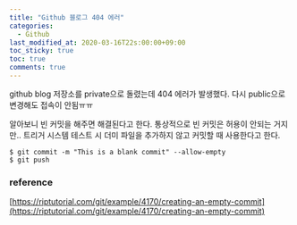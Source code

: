 ```yaml
---
title: "Github 블로그 404 에러"
categories:
  - Github
last_modified_at: 2020-03-16T22s:00:00+09:00
toc_sticky: true
toc: true
comments: true
---
```

github blog 저장소를 private으로 돌렸는데 404 에러가 발생했다. 다시 public으로 변경해도 접속이 안됨ㅠㅠ

알아보니 빈 커밋을 해주면 해결된다고 한다. 통상적으로 빈 커밋은  허용이 안되는 거지만.. 트리거 시스템 테스트 시 더미 파일을 추가하지 않고 커밋할 때 사용한다고 한다.

```
$ git commit -m "This is a blank commit" --allow-empty
$ git push
```


### reference
[https://riptutorial.com/git/example/4170/creating-an-empty-commit](https://riptutorial.com/git/example/4170/creating-an-empty-commit)
